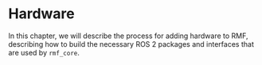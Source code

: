 # Hardware

In this chapter, we will describe the process for adding hardware to RMF,
describing how to build the necessary ROS 2 packages and interfaces that
are used by `rmf_core`.
